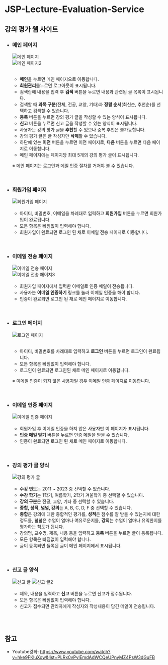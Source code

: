# JSP-Lecture-Evaluation-Service

## 강의 평가 웹 사이트
- ### 메인 페이지  
  ![메인 페이지](./result_image/7_mainPage.png)  
  ![메인 페이지2](./result_image/7_mainPage2.png)  
  <br/>
  - **메인**을 누르면 메인 페이지으로 이동합니다.
  - **회원관리**를누르면 로그아웃이 표시됩니다.
  - 검색란에 내용을 입력 후 **검색** 버튼을 누르면 내용과 관련된 글 목록이 표시됩니다.
  - 검색할 때 **과목 구분**(전체, 전공, 교양, 기타)과 **정렬 순서**(최신순, 추천순)를 선택하고 검색할 수 있습니다.
  - **등록** 버튼을 누르면 강의 평가 글을 작성할 수 있는 양식이 표시됩니다.
  - **신고** 버튼을 누르면 신고 글을 작성할 수 있는 양식이 표시됩니다.
  - 사용자는 강의 평가 글을 **추천**할 수 있으나 중복 추천은 불가능합니다.
  - 강의 평가 글은 글 작성자만 **삭제**할 수 있습니다.
  - 하단에 있는 **이전** 버튼을 누르면 이전 페이지로, **다음** 버튼을 누르면 다음 페이지로 이동합니다.
  - 메인 페이지에는 페이지당 최대 5개의 강의 평가 글이 표시됩니다.
  
  ※ 메인 페이지는 로그인과 메일 인증 절차를 거쳐야 볼 수 있습니다.

<br/>

- ### 회원가입 페이지
  ![회원가입 페이지](./result_image/3_userJoinPage.png)  
  <br/>
  - 아이디, 비밀번호, 이메일을 차례대로 입력하고 **회원가입** 버튼을 누르면 회원가입이 완료됩니다.
  - 모든 항목은 빠짐없이 입력해야 합니다.
  - 회원가입이 완료되면 로그인 된 채로 이메일 전송 페이지로 이동합니다.

<br/>

- ### 이메일 전송 페이지
  ![이메일 전송 페이지](./result_image/4_emailCheckPage.png)  
  ![이메일 전송 페이지3](./result_image/4_emailCheckPage3.png)  
  <br/>
  - 회원가입 페이지에서 입력한 이메일로 인증 메일이 전송됩니다.
  - 사용자는 **이메일 인증하기** 링크를 눌러 이메일 인증을 해야 합니다.
  - 인증이 완료되면 로그인 된 채로 메인 페이지로 이동합니다.

<br/>

- ### 로그인 페이지
  ![로그인 페이지](./result_image/3_userLoginPage.png)  
  <br/>
  - 아이디, 비밀번호를 차례대로 입력하고 **로그인** 버튼을 누르면 로그인이 완료됩니다.
  - 모든 항목은 빠짐없이 입력해야 합니다.
  - 로그인이 완료되면 로그인된 채로 메인 페이지로 이동합니다.
  
  ※ 이메일 인증이 되지 않은 사용자일 경우 이메일 인증 페이지로 이동합니다.

<br/>

- ### 이메일 인증 페이지
  ![이메일 인증 페이지](./result_image/5_emailConfirmPage.png)  
  <br/>
  - 회원가입 후 이메일 인증을 하지 않은 사용자만 이 페이지가 표시됩니다.
  - **인증 메일 받기** 버튼을 누르면 인증 메일을 받을 수 있습니다.
  - 인증이 완료되면 로그인 된 채로 메인 페이지로 이동합니다.

<br/>

- ### 강의 평가 글 양식
  ![강의 평가 글](./result_image/2_mainPage3.png)  
  <br/>
  - **수강 연도**는 2011 ~ 2023 중 선택할 수 있습니다.
  - **수강 학기**는 1학기, 여름학기, 2학기 겨울학기 중 선택할 수 있습니다.
  - **강의 구분**은 전공, 교양, 기타 중 선택할 수 있습니다.
  - **종합, 성적, 널널, 강의**는 A, B, C, D, F 중 선택할 수 있습니다.
  - **종합**은 강의에 대한 종합적인 평가를, **성적**은 점수를 잘 받을 수 있는지에 대한 정도를, **널널**은 수업이 얼마나 여유로운지를, **강의**는 수업이 얼마나 유익한지를 평가하는 척도가 됩니다.
  - 강의명, 교수명, 제목, 내용 등을 입력하고 **등록** 버튼을 누르면 글이 등록됩니다.
  - 모든 항목은 빠짐없이 입력해야 합니다.
  - 글이 등록되면 들록된 글이 메인 페이지에서 표시됩니다.

<br/>

- ### 신고 글 양식
  ![신고 글](./result_image/2_mainPage4.png) 
  ![신고 글2](./result_image/6_emailReport2.png)  
  <br/>
  - 제목, 내용을 입력하고 **신고** 버튼을 누르면 신고가 접수됩니다.
  - 모든 항목은 빠짐없이 입력해야 합니다.
  - 신고가 접수되면 관리자에게 작성자와 작성내용이 담긴 메일이 전송됩니다.

<br/><br/>

## 참고
- Youtube강좌: <https://www.youtube.com/watch?v=hke9FKluXow&list=PLRx0vPvlEmdAdWCQeUPnyMZ4PsW3dGuFB>
